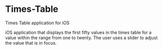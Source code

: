 # Times-Table
Times Table application for iOS

iOS application that displays the first fifty values in the times table for a value within the range from one to twenty. The user uses a slider to adjust the value that is in focus.
